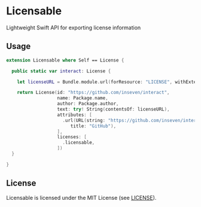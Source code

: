 # Licensable

Lightweight Swift API for exporting license information

## Usage

```swift
extension Licensable where Self == License {

  public static var interact: License {

    let licenseURL = Bundle.module.url(forResource: "LICENSE", withExtension: nil)!

    return License(id: "https://github.com/inseven/interact",
                   name: Package.name,
                   author: Package.author,
                   text: try! String(contentsOf: licenseURL),
                   attributes: [
                     .url(URL(string: "https://github.com/inseven/interact")!, 
                        title: "GitHub"),
                   ],
                   licenses: [
                     .licensable,
                   ])
  }

}
```

## License

Licensable is licensed under the MIT License (see [LICENSE](LICENSE)).
